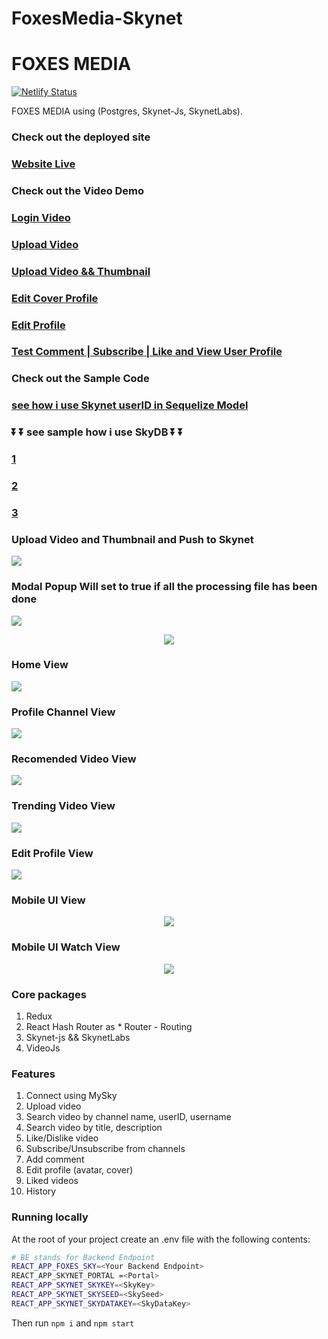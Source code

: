 # FoxesMedia-Skynet

# FOXES MEDIA 

[![Netlify Status](https://api.netlify.com/api/v1/badges/772e0672-f57b-4940-9f05-e432607e3879/deploy-status)](https://app.netlify.com/sites/festive-hopper-a48689/deploys)



FOXES MEDIA using  (Postgres, Skynet-Js, SkynetLabs). 



### Check out the deployed site


### [Website Live ](https://000eagktcalkfnmdp22i66lcs371mfqfngpmo743liq6jtths2052eg.siasky.net/)


### Check out the Video Demo


### [Login Video](https://siasky.net/AABQa2Pomn69UE9_h0D1M3UGA6jtDciQIW7NUu8MXUgr4Q)


### [Upload Video](https://siasky.net/_BGWW4sUn2R2Zs3reqyovRwVhX5giICwObPSb7SLYEO0Ig)


### [Upload Video && Thumbnail](https://siasky.net/AAAM7C_qs4ucDSW4SSH1u3mBLNYp2yXTGkj8kvfZVr2Wxw)



### [Edit Cover Profile](https://siasky.net/AABsw-zbVFa2n2Y1sXnKOwEfX0I2cUd9BY-T1PZUPx3vwg)



### [Edit Profile](https://siasky.net/AADyNFyIBe9_wWXy0Zg1euGMZtipLWQtF8K_LfDn-XwX1A)



### [Test Comment | Subscribe | Like and View User Profile](https://siasky.net/AAAcRcLfxaFzA5_hWhkc9NsBHW-nsncu6ryZaLMFC-aJWQ)



### Check out the Sample Code


### [see how i use Skynet userID in Sequelize Model](https://github.com/Agin-DropDisco/FOXES/blob/4bf0365d87b78c2ae318f6b062e18aaa0a81e58a/backend/src/controllers/auth.js#L26)

<p align="center">
  
### ⏬ ⏬ see sample how i use SkyDB ⏬ ⏬

### [1](https://github.com/Agin-DropDisco/FOXES/blob/3db26815bfd4a129c10373702cac7190c538644d/client/src/components/SkyConnect.js#L211)


### [2](https://github.com/Agin-DropDisco/FOXES/blob/3db26815bfd4a129c10373702cac7190c538644d/client/src/components/SkyReConnect.js#L181)


### [3](https://github.com/Agin-DropDisco/FOXES/blob/3db26815bfd4a129c10373702cac7190c538644d/client/src/components/EditProfileModal.js#L211)

</p>



### Upload Video and Thumbnail and Push to Skynet

<img src="./ss/create-thumbnail.png">



### Modal Popup Will set to true if all the processing file has been done

<img src="./ss/upload-andpush-toskynet.png">

<p align = "center">
<img src="./ss/loader.png">
</p>




### Home View 
<img src="./ss/home.png">




### Profile Channel View
<img src="./ss/profile-channel.png">





### Recomended Video View 

<img src="./ss/video-recomended.png">






### Trending Video View 

<img src="./ss/trending-video.png">





### Edit Profile View 

<img src="./ss/edit-profile.png">





### Mobile UI View
<p align="center">
<img src="./ss/mobile-ui.png">
</p>





### Mobile UI Watch View
<p align="center">
<img src="./ss/mobile-ui-watch.png">
</p>





### Core packages

1. Redux 
2. React Hash Router as * Router  - Routing
3. Skynet-js && SkynetLabs
4. VideoJs


### Features

1. Connect using MySky
2. Upload video
3. Search video by channel name, userID, username
4. Search video by title, description
5. Like/Dislike video
6. Subscribe/Unsubscribe from channels
7. Add comment
8. Edit profile (avatar, cover)
9. Liked videos
10. History


### Running locally

At the root of your project create an .env file with the following contents:

```bash
# BE stands for Backend Endpoint
REACT_APP_FOXES_SKY=<Your Backend Endpoint>
REACT_APP_SKYNET_PORTAL =<Portal>
REACT_APP_SKYNET_SKYKEY=<SkyKey>
REACT_APP_SKYNET_SKYSEED=<SkySeed>
REACT_APP_SKYNET_SKYDATAKEY=<SkyDataKey>
```

Then run <code>npm i</code> and <code>npm start</code> 


